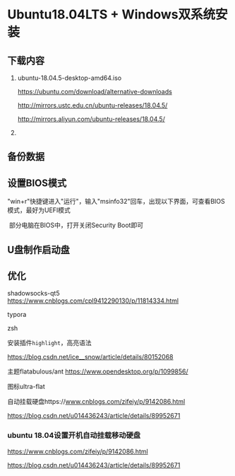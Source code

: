 # Ubuntu18.04LTS + Windows双系统安装

## 下载内容

1. ubuntu-18.04.5-desktop-amd64.iso  

   https://ubuntu.com/download/alternative-downloads

   http://mirrors.ustc.edu.cn/ubuntu-releases/18.04.5/

   http://mirrors.aliyun.com/ubuntu-releases/18.04.5/

2. 



## 备份数据





## 设置BIOS模式

​	"win+r"快捷键进入"运行"，输入"msinfo32"回车，出现以下界面，可查看BIOS模式，最好为UEFI模式

​	 部分电脑在BIOS中，打开关闭Security Boot即可





## U盘制作启动盘





## 优化

shadowsocks-qt5   https://www.cnblogs.com/cpl9412290130/p/11814334.html

typora

zsh

安装插件`highlight`，高亮语法

https://blog.csdn.net/ice__snow/article/details/80152068



主题flatabulous/ant  https://www.opendesktop.org/p/1099856/

图标ultra-flat

自动挂载硬盘https://www.cnblogs.com/zifeiy/p/9142086.html

https://blog.csdn.net/u014436243/article/details/89952671





### ubuntu 18.04设置开机自动挂载移动硬盘

https://www.cnblogs.com/zifeiy/p/9142086.html

https://blog.csdn.net/u014436243/article/details/89952671